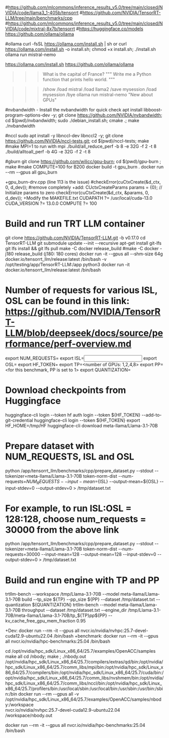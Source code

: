 #https://github.com/mlcommons/inference_results_v5.0/tree/main/closed/NVIDIA/code/llama3_1-405b/tensorrt
#https://github.com/NVIDIA/TensorRT-LLM/tree/main/benchmarks/cpp
#https://github.com/mlcommons/inference_results_v5.0/tree/main/closed/NVIDIA/code/mixtral-8x7b/tensorrt
#https://huggingface.co/models
https://github.com/ollama/ollama



#ollama
curl -fsSL https://ollama.com/install.sh | sh or curl https://ollama.com/install.sh -o install.sh; chmod +x install.sh; ./install.sh
ollama run mistral-nemo

https://ollama.com/install.sh
https://github.com/ollama/ollama

>>> What is the capital of France?
>>> """
Write me a Python function that
prints hello world.
"""

>>> /show
>>> /load mistral
>>> /load llama2
>>> /save mysession
>>> /load mysession
>>> /bye
ollama run mistral-nemo "New about GPUs"


#nvbandwidth - Install the nvbandwidth for quick check
apt install libboost-program-options-dev -y; git clone https://github.com/NVIDIA/nvbandwidth; cd $(pwd)/nvbandwidth; sudo ./debian_install.sh; cmake .; make
./nvbandwidth

#nccl
sudo apt install -y libnccl-dev libnccl2 -y; git clone https://github.com/NVIDIA/nccl-tests.git; cd $(pwd)/nccl-tests; make #make MPI=1 to run with mpi
./build/all_reduce_perf -b 8 -e 32G -f 2 -t 8
./build/alltoall_perf -b 4G -e 32G -f 2 -t 8



#gburn
git clone https://github.com/wilicc/gpu-burn; cd $(pwd)/gpu-burn ; make #make COMPUTE=100 for B200
docker build -t gpu_burn .
docker run --rm --gpus all gpu_burn

+gpu_burn-drv.cpp (line 113 is the issue)
        #checkError(cuCtxCreate(&d_ctx, 0, d_dev)); #remove completely
+add: 
        CUctxCreateParams params = {0}; // Initialize params to zero
        checkError(cuCtxCreate(&d_ctx, &params, 0, d_dev));
+Modify the MAKEFILE.txt
CUDAPATH ?= /usr/local/cuda-13.0
CUDA_VERSION ?= 13.0.0
COMPUTE ?= 100


# Build and run TRT LLM container
git clone https://github.com/NVIDIA/TensorRT-LLM.git -b v0.17.0
cd TensorRT-LLM
git submodule update --init --recursive
apt-get install git-lfs
git lfs install && git lfs pull
make -C docker release_build #make -C docker -j180 release_build (j180: 180 cores)
docker run -it --gpus all --shm-size 64g docker.io/tensorrt_llm/release:latest /bin/bash
-v /opt/testing/app/TensorRT-LLM:/app python3
docker run -it docker.io/tensorrt_llm/release:latest /bin/bash
# Number of requests for various ISL, OSL can be found in this link: https://github.com/NVIDIA/TensorRT-LLM/blob/deepseek/docs/source/performance/perf-overview.md
export NUM_REQUESTS=<number of requests>
export ISL=<input sequence length>
export OSL=<output sequence length>
export HF_TOKEN=<your huggingface token>
export TP=<number of GPUs: 1,2,4,8>
export PP=<for this benchmark, PP is set to 1>
export QUANTIZATION=<NVFP4 for FP4 and NVFP8 for FP8>

# Download checkpoints from Huggingface
huggingface-cli login --token hf auth login --token ${HF_TOKEN} --add-to-git-credential
huggingface-cli login --token ${HF_TOKEN}
export HF_HOME=/tmp/HF
huggingface-cli download meta-llama/Llama-3.1-70B

# Prepare dataset with NUM_REQUESTS, ISL and OSL
python /app/tensorrt_llm/benchmarks/cpp/prepare_dataset.py --stdout --tokenizer=meta-llama/Llama-3.1-70B token-norm-dist --num-requests=${NUM_REQUESTS} --input-mean=${ISL} --output-mean=${OSL} --input-stdev=0 --output-stdev=0 > /tmp/dataset.txt

# For example, to run ISL:OSL = 128:128, choose num_requests = 30000 from the above link
python /app/tensorrt_llm/benchmarks/cpp/prepare_dataset.py --stdout --tokenizer=meta-llama/Llama-3.1-70B token-norm-dist --num-requests=30000 --input-mean=128 --output-mean=128 --input-stdev=0 --output-stdev=0 > /tmp/dataset.txt

# Build and run engine with TP and PP
trtllm-bench --workspace /tmp/Llama-3.1-70B --model meta-llama/Llama-3.1-70B build --tp_size ${TP} --pp_size ${PP} --dataset /tmp/dataset.txt --quantization ${QUANTIZATION}
trtllm-bench --model meta-llama/Llama-3.1-70B throughput --dataset /tmp/dataset.txt --engine_dir /tmp/Llama-3.1-70B/meta-llama/Llama-3.1-70B/tp_${TP}_pp_${PP} --kv_cache_free_gpu_mem_fraction 0.95


+Dev: docker run --rm -it --gpus all nvcr.io/nvidia/nvhpc:25.7-devel-cuda12.9-ubuntu22.04 /bin/bash
+benchmark: docker run --rm -it --gpus all nvcr.io/nvidia/hpc-benchmarks:25.04  /bin/bash

cd /opt/nvidia/hpc_sdk/Linux_x86_64/25.7/examples/OpenACC/samples
make all 
cd /nbody; make ; ./nbody.out
/opt/nvidia/hpc_sdk/Linux_x86_64/25.7/compilers/extras/qd/bin:/opt/nvidia/hpc_sdk/Linux_x86_64/25.7/comm_libs/mpi/bin:/opt/nvidia/hpc_sdk/Linux_x86_64/25.7/compilers/bin:/opt/nvidia/hpc_sdk/Linux_x86_64/25.7/cuda/bin:/opt/nvidia/hpc_sdk/Linux_x86_64/25.7/comm_libs/nvshmem/bin:/opt/nvidia/hpc_sdk/Linux_x86_64/25.7/comm_libs/nccl/bin:/opt/nvidia/hpc_sdk/Linux_x86_64/25.7/profilers/bin:/usr/local/sbin:/usr/local/bin:/usr/sbin:/usr/bin:/sbin:/bin
docker run --rm --gpus all -v /opt/nvidia/hpc_sdk/Linux_x86_64/25.7/examples/OpenACC/samples/nbody:/workspace \
    nvcr.io/nvidia/nvhpc:25.7-devel-cuda12.9-ubuntu22.04 /workspace/nbody.out

docker run --rm -it --gpus all nvcr.io/nvidia/hpc-benchmarks:25.04  /bin/bash



